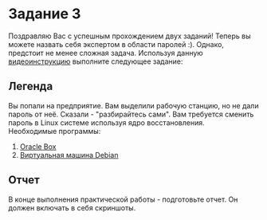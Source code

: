 # Задание 3
Поздравляю Вас с успешным прохождением двух заданий! Теперь вы можете назвать себя экспертом в области паролей :). Однако, предстоит не менее сложная задача. 
Используя данную [видеоинструкцию](https://disk.yandex.ru/i/ksi1UBDDqOd9qA) выполните следующее задание:
## Легенда
Вы попали на предприятие. Вам выделили рабочую станцию, но не дали пароль от неё. Сказали - "разбирайтесь сами". Вам требуется сменить пароль в Linux системе используя ядро восстановления.  
Необходимые программы:
1) [Oracle Box](https://disk.yandex.ru/d/P21vEvLLCxKBQQ)
2) [Виртуальная машина Debian](https://disk.yandex.ru/d/Qrn45gKtUik-7Q)
## Отчет
В конце выполнения практической работы - подготовьте отчет. Он должен включать в себя скриншоты. 
